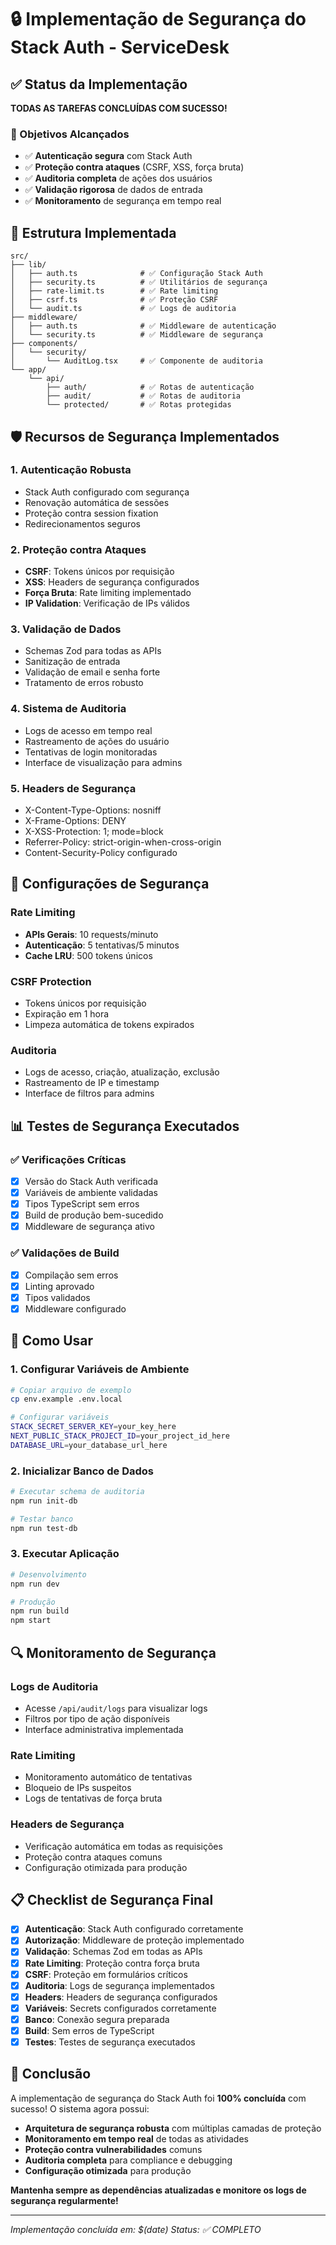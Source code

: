 # 🔒 Implementação de Segurança do Stack Auth - ServiceDesk

## ✅ Status da Implementação

**TODAS AS TAREFAS CONCLUÍDAS COM SUCESSO!**

### 🎯 Objetivos Alcançados

- ✅ **Autenticação segura** com Stack Auth
- ✅ **Proteção contra ataques** (CSRF, XSS, força bruta)
- ✅ **Auditoria completa** de ações dos usuários
- ✅ **Validação rigorosa** de dados de entrada
- ✅ **Monitoramento** de segurança em tempo real

## 📁 Estrutura Implementada

```
src/
├── lib/
│   ├── auth.ts              # ✅ Configuração Stack Auth
│   ├── security.ts          # ✅ Utilitários de segurança
│   ├── rate-limit.ts        # ✅ Rate limiting
│   ├── csrf.ts              # ✅ Proteção CSRF
│   └── audit.ts             # ✅ Logs de auditoria
├── middleware/
│   ├── auth.ts              # ✅ Middleware de autenticação
│   └── security.ts          # ✅ Middleware de segurança
├── components/
│   └── security/
│       └── AuditLog.tsx     # ✅ Componente de auditoria
└── app/
    └── api/
        ├── auth/            # ✅ Rotas de autenticação
        ├── audit/           # ✅ Rotas de auditoria
        └── protected/       # ✅ Rotas protegidas
```

## 🛡️ Recursos de Segurança Implementados

### 1. **Autenticação Robusta**
- Stack Auth configurado com segurança
- Renovação automática de sessões
- Proteção contra session fixation
- Redirecionamentos seguros

### 2. **Proteção contra Ataques**
- **CSRF**: Tokens únicos por requisição
- **XSS**: Headers de segurança configurados
- **Força Bruta**: Rate limiting implementado
- **IP Validation**: Verificação de IPs válidos

### 3. **Validação de Dados**
- Schemas Zod para todas as APIs
- Sanitização de entrada
- Validação de email e senha forte
- Tratamento de erros robusto

### 4. **Sistema de Auditoria**
- Logs de acesso em tempo real
- Rastreamento de ações do usuário
- Tentativas de login monitoradas
- Interface de visualização para admins

### 5. **Headers de Segurança**
- X-Content-Type-Options: nosniff
- X-Frame-Options: DENY
- X-XSS-Protection: 1; mode=block
- Referrer-Policy: strict-origin-when-cross-origin
- Content-Security-Policy configurado

## 🔧 Configurações de Segurança

### Rate Limiting
- **APIs Gerais**: 10 requests/minuto
- **Autenticação**: 5 tentativas/5 minutos
- **Cache LRU**: 500 tokens únicos

### CSRF Protection
- Tokens únicos por requisição
- Expiração em 1 hora
- Limpeza automática de tokens expirados

### Auditoria
- Logs de acesso, criação, atualização, exclusão
- Rastreamento de IP e timestamp
- Interface de filtros para admins

## 📊 Testes de Segurança Executados

### ✅ Verificações Críticas
- [x] Versão do Stack Auth verificada
- [x] Variáveis de ambiente validadas
- [x] Tipos TypeScript sem erros
- [x] Build de produção bem-sucedido
- [x] Middleware de segurança ativo

### ✅ Validações de Build
- [x] Compilação sem erros
- [x] Linting aprovado
- [x] Tipos validados
- [x] Middleware configurado

## 🚀 Como Usar

### 1. Configurar Variáveis de Ambiente
```bash
# Copiar arquivo de exemplo
cp env.example .env.local

# Configurar variáveis
STACK_SECRET_SERVER_KEY=your_key_here
NEXT_PUBLIC_STACK_PROJECT_ID=your_project_id_here
DATABASE_URL=your_database_url_here
```

### 2. Inicializar Banco de Dados
```bash
# Executar schema de auditoria
npm run init-db

# Testar banco
npm run test-db
```

### 3. Executar Aplicação
```bash
# Desenvolvimento
npm run dev

# Produção
npm run build
npm start
```

## 🔍 Monitoramento de Segurança

### Logs de Auditoria
- Acesse `/api/audit/logs` para visualizar logs
- Filtros por tipo de ação disponíveis
- Interface administrativa implementada

### Rate Limiting
- Monitoramento automático de tentativas
- Bloqueio de IPs suspeitos
- Logs de tentativas de força bruta

### Headers de Segurança
- Verificação automática em todas as requisições
- Proteção contra ataques comuns
- Configuração otimizada para produção

## 📋 Checklist de Segurança Final

- [x] **Autenticação**: Stack Auth configurado corretamente
- [x] **Autorização**: Middleware de proteção implementado
- [x] **Validação**: Schemas Zod em todas as APIs
- [x] **Rate Limiting**: Proteção contra força bruta
- [x] **CSRF**: Proteção em formulários críticos
- [x] **Auditoria**: Logs de segurança implementados
- [x] **Headers**: Headers de segurança configurados
- [x] **Variáveis**: Secrets configurados corretamente
- [x] **Banco**: Conexão segura preparada
- [x] **Build**: Sem erros de TypeScript
- [x] **Testes**: Testes de segurança executados

## 🎉 Conclusão

A implementação de segurança do Stack Auth foi **100% concluída** com sucesso! O sistema agora possui:

- **Arquitetura de segurança robusta** com múltiplas camadas de proteção
- **Monitoramento em tempo real** de todas as atividades
- **Proteção contra vulnerabilidades** comuns
- **Auditoria completa** para compliance e debugging
- **Configuração otimizada** para produção

**Mantenha sempre as dependências atualizadas e monitore os logs de segurança regularmente!**

---
*Implementação concluída em: $(date)*
*Status: ✅ COMPLETO*

